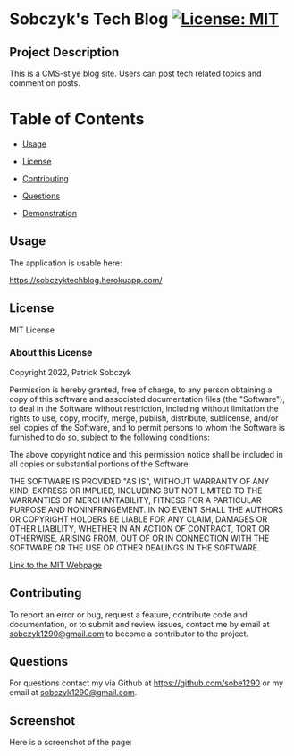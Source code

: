  # Sobczyk's Tech Blog   [![License: MIT](https://img.shields.io/badge/License-MIT-yellow.svg)](https://opensource.org/licenses/MIT)

  ## Project Description 

  This is a CMS-stlye blog site. Users can post tech related topics and comment on posts.

  # Table of Contents

  - [Usage](#usage)

  - [License](#license)

  - [Contributing](#contributing)

  - [Questions](#questions)

  - [Demonstration](#demonstration)


  ## Usage 

 The application is usable here:

 https://sobczyktechblog.herokuapp.com/



  ## License 

  MIT License

  ### About this License 

  Copyright 2022, Patrick Sobczyk

  Permission is hereby granted, free of charge, to any person obtaining a copy of this software and associated documentation files (the "Software"), to deal in the Software without restriction, including without limitation the rights to use, copy, modify, merge, publish, distribute, sublicense, and/or sell copies of the Software, and to permit persons to whom the Software is furnished to do so, subject to the following conditions:

  The above copyright notice and this permission notice shall be included in all copies or substantial portions of the Software.

  THE SOFTWARE IS PROVIDED "AS IS", WITHOUT WARRANTY OF ANY KIND, EXPRESS OR IMPLIED, INCLUDING BUT NOT LIMITED TO THE WARRANTIES OF MERCHANTABILITY, FITNESS FOR A PARTICULAR PURPOSE AND NONINFRINGEMENT. IN NO EVENT SHALL THE AUTHORS OR COPYRIGHT HOLDERS BE LIABLE FOR ANY CLAIM, DAMAGES OR OTHER LIABILITY, WHETHER IN AN ACTION OF CONTRACT, TORT OR OTHERWISE, ARISING FROM, OUT OF OR IN CONNECTION WITH THE SOFTWARE OR THE USE OR OTHER DEALINGS IN THE SOFTWARE.

  [Link to the MIT Webpage](https://www.mit.edu/~amini/LICENSE.md)

  ## Contributing 

  To report an error or bug, request a feature, contribute code and documentation, or to submit and review issues, contact me by email at sobczyk1290@gmail.com to become a contributor to the project.

  ## Questions 

  For questions contact my via Github at https://github.com/sobe1290 or my email at sobczyk1290@gmail.com.

  ## Screenshot

  Here is a screenshot of the page:

  

 
 
  


  